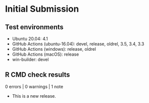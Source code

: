 # Initial Submission 

## Test environments

* Ubuntu 20.04: 4.1
* GitHub Actions (ubuntu-16.04): devel, release, oldrel, 3.5, 3.4, 3.3
* GitHub Actions (windows): release, oldrel
* GitHub Actions (macOS): release
* win-builder: devel

## R CMD check results

0 errors | 0 warnings | 1 note

* This is a new release.
